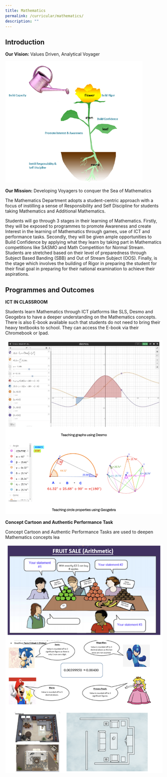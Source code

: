 ```yaml
---
title: Mathematics
permalink: /curricular/mathematics/
description: ""
---
```

Introduction
------------

**Our Vision:** Values Driven, Analytical Voyager

![](/images/Learning%20Mathematics.png)

**Our Mission:** Developing Voyagers to conquer the Sea of Mathematics

  

  

The Mathematics Department adopts a student-centric approach with a focus of instilling a sense of Responsibility and Self Discipline for students taking Mathematics and Additional Mathematics.

  

Students will go through 3 stages in their learning of Mathematics. Firstly, they will be exposed to programmes to promote Awareness and create Interest in the learning of Mathematics through games, use of ICT and performance tasks. Secondly, they will be given ample opportunities to Build Confidence by applying what they learn by taking part in Mathematics competitions like SASMO and Math Competition for Normal Stream. Students are stretched based on their level of preparedness through Subject Based Banding (SBB) and Out of Stream Subject (OOS). Finally, is the stage which involves the building of Rigor in preparing the student for their final goal in preparing for their national examination to achieve their aspirations.

Programmes and Outcomes
-----------------------

**ICT IN CLASSROOM**

Students learn Mathematics through ICT platforms like SLS, Desmo and Geogebra to have a deeper understanding on the Mathematics concepts. There is also E-book available such that students do not need to bring their heavy textbooks to school. They can access the E-book via their Chromebook or Ipad.

![](/images/math.png)

**Concept Cartoon and Authentic Performance Task**

Concept Cartoon and Authentic Performance Tasks are used to deepen Mathematics concepts lea

![](/images/math2b.png)